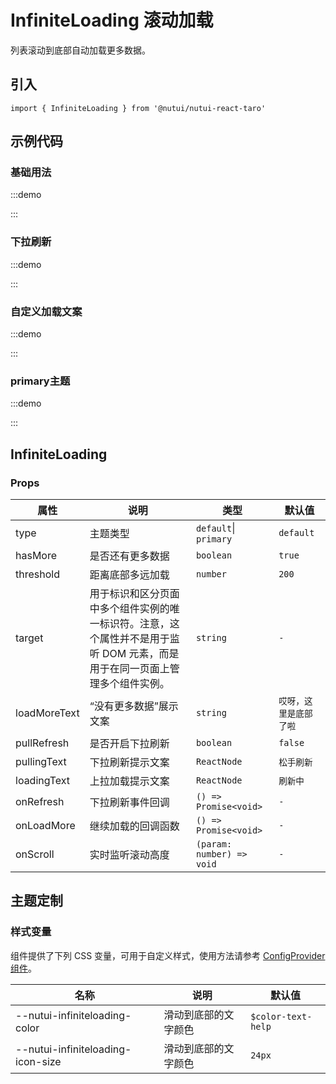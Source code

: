 # InfiniteLoading 滚动加载

列表滚动到底部自动加载更多数据。

## 引入

```tsx
import { InfiniteLoading } from '@nutui/nutui-react-taro'
```

## 示例代码

### 基础用法

:::demo

<CodeBlock src='taro/demo1.tsx'></CodeBlock>

:::

### 下拉刷新

:::demo

<CodeBlock src='taro/demo2.tsx'></CodeBlock>

:::

### 自定义加载文案

:::demo

<CodeBlock src='taro/demo3.tsx'></CodeBlock>

:::

### primary主题

:::demo

<CodeBlock src='taro/demo4.tsx'></CodeBlock>

:::

## InfiniteLoading

### Props

| 属性 | 说明 | 类型 | 默认值 |
| --- | --- | --- | --- |
| type | 主题类型 | `default`\| `primary` | `default` |
| hasMore | 是否还有更多数据 | `boolean` | `true` |
| threshold | 距离底部多远加载 | `number` | `200` |
| target | 用于标识和区分页面中多个组件实例的唯一标识符。注意，这个属性并不是用于监听 DOM 元素，而是用于在同一页面上管理多个组件实例。 | `string` | `-` |
| loadMoreText | “没有更多数据”展示文案 | `string` | `哎呀，这里是底部了啦` |
| pullRefresh | 是否开启下拉刷新 | `boolean` | `false` |
| pullingText | 下拉刷新提示文案 | `ReactNode` | `松手刷新` |
| loadingText | 上拉加载提示文案 | `ReactNode` | `刷新中` |
| onRefresh | 下拉刷新事件回调 | `() => Promise<void>` | `-` |
| onLoadMore | 继续加载的回调函数 | `() => Promise<void>` | `-` |
| onScroll | 实时监听滚动高度 | `(param: number) => void` | `-` |

## 主题定制

### 样式变量

组件提供了下列 CSS 变量，可用于自定义样式，使用方法请参考 [ConfigProvider 组件](#/zh-CN/component/configprovider)。

| 名称 | 说明 | 默认值 |
| --- | --- | --- |
| \--nutui-infiniteloading-color | 滑动到底部的文字颜色 | `$color-text-help` |
| \--nutui-infiniteloading-icon-size | 滑动到底部的文字颜色 | `24px` |
